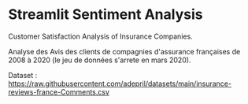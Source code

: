 # Streamlit Sentiment Analysis

Customer Satisfaction Analysis of Insurance Companies.

Analyse des Avis des clients de compagnies d'assurance françaises de 2008 à 2020 (le jeu de données s'arrete en mars 2020).

Dataset : 
https://raw.githubusercontent.com/adepril/datasets/main/insurance-reviews-france-Comments.csv

